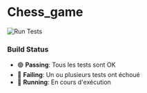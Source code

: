 # Chess_game
![Run Tests](https://github.com/lemdaghi/Chess_game/actions/workflows/python-app.yml/badge.svg)

### Build Status
- 🟢 **Passing**: Tous les tests sont OK
- 🔴 **Failing**: Un ou plusieurs tests ont échoué
- 🔄 **Running**: En cours d'exécution
